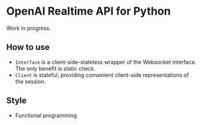 # OpenAI Realtime API for Python
Work in progress.  

## How to use
- `Interface` is a client-side-stateless wrapper of the Websocket interface. The only benefit is static check.  
- `Client` is stateful, providing convenient client-side representations of the session.  

## Style
- Functional programming.
